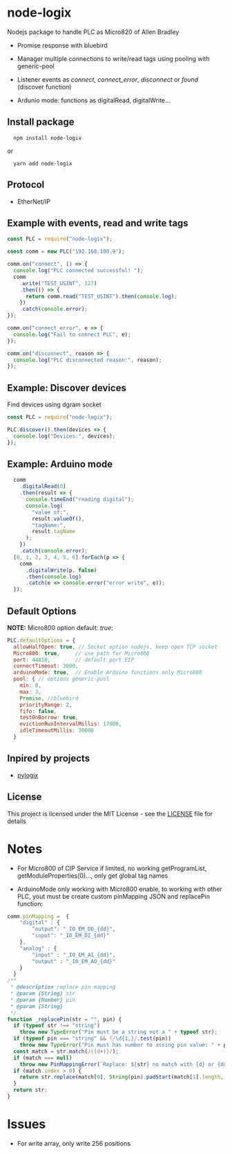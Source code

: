 # node-logix

Nodejs package to handle PLC as Micro820 of Allen Bradley

- Promise response with bluebird

- Manager multiple connections to write/read tags using pooling with generic-pool

- Listener events as *connect*, *connect_error*, *disconnect* or *found* (discover function)

- Ardunio mode: functions as digitalRead, digitalWrite... 

## Install package

```
  npm install node-logix
```

or

```
  yarn add node-logix
```

## Protocol

- EtherNet/IP

## Example with events, read and write tags

```js
const PLC = require("node-logix");

const comm = new PLC("192.168.100.9");

comm.on("connect", () => {
  console.log("PLC connected successful! ");
  comm
    .write("TEST_USINT", 127)
    .then(() => {
      return comm.read("TEST_USINT").then(console.log);
    })
    .catch(console.error);
});

comm.on("connect_error", e => {
  console.log("Fail to connect PLC", e);
});

comm.on("disconnect", reason => {
  console.log("PLC disconnected reason:", reason);
});
```

## Example: Discover devices

Find devices using dgram socket
```js
const PLC = require("node-logix");

PLC.discover().then(devices => {
  console.log("Devices:", devices);
});
```

## Example: Arduino mode

```js
  comm
    .digitalRead(0)
    .then(result => {
      console.timeEnd("reading digital");
      console.log(
        "value of:",
        result.valueOf(),
        "tagName:",
        result.tagName
      );
    })
    .catch(console.error);
  [0, 1, 2, 3, 4, 5, 6].forEach(p => {
    comm
      .digitalWrite(p, false)
      .then(console.log)
      .catch(e => console.error("error write", e));
  });

```

## Default Options

**NOTE:** Micro800 option default: *true*:

```js
PLC.defaultOptions = {
  allowHalfOpen: true, // Socket option nodejs, keep open TCP socket
  Micro800: true,     // use path for Micro800
  port: 44818,        // default port EIP
  connectTimeout: 3000,
  arduinoMode: true,  // Enable Arduino functions only Micro800
  pool: { // options generic-pool
    min: 0,
    max: 3,
    Promise, //bluebird
    priorityRange: 2,
    fifo: false,
    testOnBorrow: true,
    evictionRunIntervalMillis: 17000,
    idleTimeoutMillis: 30000
  }
```

## Inpired by projects

- [pylogix](https://github.com/dmroeder/pylogix)

## License

This project is licensed under the MIT License - see the [LICENSE](https://github.com/cmseaton42/node-ethernet-ip/blob/master/LICENSE) file for details

# Notes

- For Micro800 of CIP Service if limited, no working getProgramList, getModuleProperties(0)..., only get global tag names

- ArduinoMode only working with Micro800 enable, to working with other PLC, yout must be create custom pinMapping JSON and replacePin function: 
```js
comm.pinMapping =  {
    "digital" : {
        "output": "_IO_EM_DO_{dd}",
        "input": "_IO_EM_DI_{dd}"
    },
    "analog" : {
        "input" : "_IO_EM_AI_{dd}",
        "output" : "_IO_EM_AO_{dd}"
    }
  }
/**
 * @description replace pin mapping
 * @param {String} str
 * @param {Number} pin
 * @param {String}
 */
function _replacePin(str = "", pin) {
  if (typeof str !== "string")
    throw new TypeError("Pin must be a string not a " + typeof str);
  if (typeof pin === "string" && !/\d{1,}/.test(pin))
    throw new TypeError("Pin must has number to assing pin value: " + pin);
  const match = str.match(/{(d+)}/);
  if (match === null)
    throw new PinMappingError(`Replace: ${str} no match with {d} or {dd}`);
  if (match.index > 0) {
    return str.replace(match[0], String(pin).padStart(match[1].length, "0"));
  }
  return str;
}
```
# Issues
- For write array, only write 256 positions
